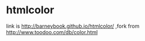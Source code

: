 # htmlcolor
link is http://barneybook.github.io/htmlcolor/ ,fork from http://www.toodoo.com/db/color.html
